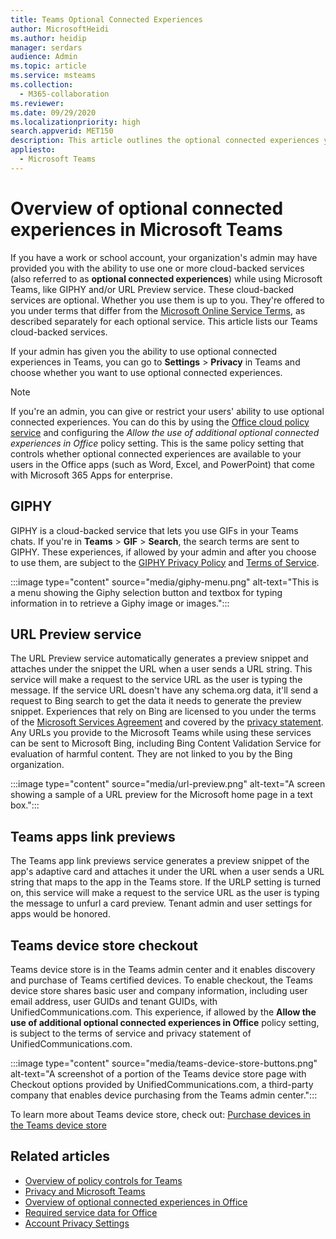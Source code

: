 ```yaml
---
title: Teams Optional Connected Experiences 
author: MicrosoftHeidi
ms.author: heidip
manager: serdars
audience: Admin
ms.topic: article
ms.service: msteams
ms.collection: 
  - M365-collaboration
ms.reviewer: 
ms.date: 09/29/2020
ms.localizationpriority: high
search.appverid: MET150
description: This article outlines the optional connected experiences you will see in Microsoft Teams.
appliesto: 
  - Microsoft Teams
---
```


# Overview of optional connected experiences in Microsoft Teams

If you have a work or school account, your organization's admin may have provided you with the ability to use one or more cloud-backed services (also referred to as **optional connected experiences**) while using Microsoft Teams, like GIPHY and/or URL Preview service. These cloud-backed services are optional. Whether you use them is up to you. They're offered to you under  terms that differ from the [Microsoft Online Service Terms](https://www.microsoft.com/licensing/product-licensing/products), as described separately for each optional service. This article lists our Teams cloud-backed services.

If your admin has given you the ability to use optional connected experiences in Teams, you can go to **Settings** > **Privacy** in Teams and choose whether you want to use optional connected experiences.

> [!NOTE]
> If you're an admin, you can give or restrict your users' ability to use optional connected experiences. You can do this by using the [Office cloud policy service](/deployoffice/overview-office-cloud-policy-service) and configuring the *Allow the use of additional optional connected experiences in Office* policy setting. This is the same policy setting that controls whether optional connected experiences are available to your users in the Office apps (such as Word, Excel, and PowerPoint) that come with Microsoft 365 Apps for enterprise.

## GIPHY

GIPHY is a cloud-backed service that lets you use GIFs in your Teams chats. If you're in **Teams** > **GIF** > **Search**, the search terms are sent to GIPHY. These experiences, if allowed by your admin and after you choose to use them, are subject to the [GIPHY Privacy Policy](https://support.giphy.com/hc/articles/360032872931-GIPHY-Privacy-Policy) and [Terms of Service](https://support.giphy.com/hc/articles/360020027752-GIPHY-User-Terms-of-Service).

:::image type="content" source="media/giphy-menu.png" alt-text="This is a menu showing the Giphy selection button and textbox for typing information in to retrieve a Giphy image or images.":::

## URL Preview service

The URL Preview service automatically generates a preview snippet and attaches under the snippet the URL when a user sends a URL string. This service will make a request to the service URL as the user is typing the message. If the service URL doesn't have any schema.org data, it'll send a request to Bing search to get the data it needs to generate the preview snippet. Experiences that rely on Bing are licensed to you under the terms of the [Microsoft Services Agreement](https://www.microsoft.com/servicesagreement) and covered by the [privacy statement](https://privacy.microsoft.com/privacystatement). Any URLs you provide to the Microsoft Teams while using these services can be sent to Microsoft Bing, including Bing Content Validation Service for evaluation of harmful content. They are not linked to you by the Bing organization.

:::image type="content" source="media/url-preview.png" alt-text="A screen showing a sample of a URL preview for the Microsoft home page in a text box.":::

## Teams apps link previews

The Teams app link previews service generates a preview snippet of the app's adaptive card and attaches it under the URL when a user sends a URL string that maps to the app in the Teams store. If the URLP setting is turned on, this service will make a request to the service URL as the user is typing the message to unfurl a card preview. Tenant admin and user settings for apps would be honored.

## Teams device store checkout  

Teams device store is in the Teams admin center and it enables discovery and purchase of Teams certified devices. To enable checkout, the Teams device store shares basic user and company information, including user email address, user GUIDs and tenant GUIDs, with UnifiedCommunications.com. This experience, if allowed by the **Allow the use of additional optional connected experiences in Office** policy setting, is subject to the terms of service and privacy statement of UnifiedCommunications.com.

:::image type="content" source="media/teams-device-store-buttons.png" alt-text="A screenshot of a portion of the Teams device store page with Checkout options provided by UnifiedCommunications.com, a third-party company that enables device purchasing from the Teams admin center.":::

To learn more about Teams device store, check out: [Purchase devices in the Teams device store](devices/device-store.md)

## Related articles

- [Overview of policy controls for Teams](policy-control-overview.md)
- [Privacy and Microsoft Teams](teams-privacy.md)
- [Overview of optional connected experiences in Office](/deployoffice/privacy/optional-connected-experiences)
- [Required service data for Office](/deployoffice/privacy/required-service-data)
- [Account Privacy Settings](https://support.microsoft.com/office/3e7bc183-bf52-4fd0-8e6b-78978f7f121b)
